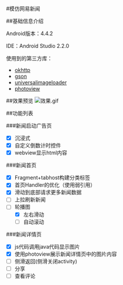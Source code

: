 #模仿网易新闻

##基础信息介绍

Android版本：4.4.2

IDE：Android Studio 2.2.0

使用到的第三方库：

* [okhttp](https://github.com/square/okhttp)
* [gson](https://github.com/google/gson)
* [universalimageloader](https://github.com/nostra13/Android-Universal-Image-Loader)
* [photoview](https://github.com/chrisbanes/PhotoView)

##效果预览
![效果.gif](http://ofiamtjor.bkt.clouddn.com/Untitled.gif)

##功能列表

###新闻启动广告页
- [x] 沉浸式
- [x] 自定义倒数计时控件
- [x] webview显示html内容  	

###新闻首页
- [x] Fragment+tabhost构建分类标签
- [x] 首页Handler的优化（使用弱引用）
- [x] 滑动到底部请求更多新闻数据
- [ ] 上拉刷新新闻
- [ ] 轮播图
	- [x] 左右滑动
	- [ ] 自动滚动 

###新闻详情页
- [x] js代码调用java代码显示图片
- [x] 使用photoview展示新闻详情页中的图片内容
- [ ] 侧滑返回(侧滑关闭activity)
- [ ] 分享
- [ ] 查看评论 
